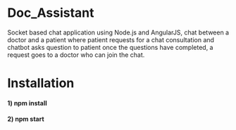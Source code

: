 # Doc_Assistant
 Socket based chat application using Node.js and AngularJS, chat between a doctor and a patient where  patient requests for a chat consultation and  chatbot  asks question to patient once the questions have completed, a request goes to a doctor who can join the chat.

# Installation 

<h4>1) npm install</h4>
<h4>2) npm start</h4>




















